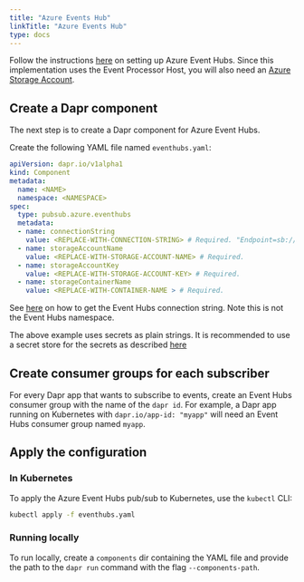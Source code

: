 ```yaml
---
title: "Azure Events Hub"
linkTitle: "Azure Events Hub"
type: docs
---
```


Follow the instructions [here](https://docs.microsoft.com/en-us/azure/event-hubs/event-hubs-create) on setting up Azure Event Hubs.
Since this implementation uses the Event Processor Host, you will also need an [Azure Storage Account](https://docs.microsoft.com/en-us/azure/storage/common/storage-account-create?tabs=azure-portal).

## Create a Dapr component

The next step is to create a Dapr component for Azure Event Hubs.

Create the following YAML file named `eventhubs.yaml`:

```yaml
apiVersion: dapr.io/v1alpha1
kind: Component
metadata:
  name: <NAME>
  namespace: <NAMESPACE>
spec:
  type: pubsub.azure.eventhubs
  metadata:
  - name: connectionString
    value: <REPLACE-WITH-CONNECTION-STRING> # Required. "Endpoint=sb://****"
  - name: storageAccountName
    value: <REPLACE-WITH-STORAGE-ACCOUNT-NAME> # Required.
  - name: storageAccountKey
    value: <REPLACE-WITH-STORAGE-ACCOUNT-KEY> # Required.
  - name: storageContainerName
    value: <REPLACE-WITH-CONTAINER-NAME > # Required.
```

See [here](https://docs.microsoft.com/en-us/azure/event-hubs/authorize-access-shared-access-signature) on how to get the Event Hubs connection string. Note this is not the Event Hubs namespace.

The above example uses secrets as plain strings. It is recommended to use a secret store for the secrets as described [here](../../concepts/secrets/README.md)

## Create consumer groups for each subscriber

For every Dapr app that wants to subscribe to events, create an Event Hubs consumer group with the name of the `dapr id`.
For example, a Dapr app running on Kubernetes with `dapr.io/app-id: "myapp"` will need an Event Hubs consumer group named `myapp`.

## Apply the configuration

### In Kubernetes

To apply the Azure Event Hubs pub/sub to Kubernetes, use the `kubectl` CLI:

```bash
kubectl apply -f eventhubs.yaml
```

### Running locally

To run locally, create a `components` dir containing the YAML file and provide the path to the `dapr run` command with the flag `--components-path`.
